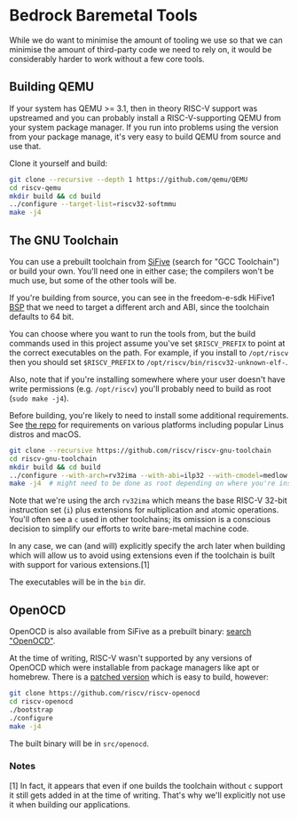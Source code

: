 # Bedrock Baremetal Tools

While we do want to minimise the amount of tooling we use so that we can minimise the amount of third-party code we need to rely on, it would be considerably harder to work without a few core tools.

## Building QEMU

If your system has QEMU >= 3.1, then in theory RISC-V support was upstreamed and you can probably install a RISC-V-supporting QEMU from your system package manager. If you run into problems using the version from your package manage, it's very easy to build QEMU from source and use that.

Clone it yourself and build:

```bash
git clone --recursive --depth 1 https://github.com/qemu/QEMU
cd riscv-qemu
mkdir build && cd build
../configure --target-list=riscv32-softmmu
make -j4
```

## The GNU Toolchain

You can use a prebuilt toolchain from [SiFive](https://www.sifive.com/boards/) (search for "GCC Toolchain") or build your own. You'll need one in either case; the compilers won't be much use, but some of the other tools will be.

If you're building from source, you can see in the freedom-e-sdk HiFive1 [BSP](https://github.com/sifive/freedom-e-sdk/blob/30c143eb5445f47edb351ba54c84ff8285dc27a9/bsp/sifive-hifive1/settings.mk) that we need to target a different arch and ABI, since the toolchain defaults to 64 bit.

You can choose where you want to run the tools from, but the build commands used in this project assume you've set `$RISCV_PREFIX` to point at the correct executables on the path. For example, if you install to `/opt/riscv` then you should set `$RISCV_PREFIX` to `/opt/riscv/bin/riscv32-unknown-elf-`.

Also, note that if you're installing somewhere where your user doesn't have write permissions (e.g. `/opt/riscv`) you'll probably need to build as root (`sudo make -j4`).

Before building, you're likely to need to install some additional requirements. See [the repo](https://github.com/riscv/riscv-gnu-toolchain) for requirements on various platforms including popular Linus distros and macOS.

```bash
git clone --recursive https://github.com/riscv/riscv-gnu-toolchain
cd riscv-gnu-toolchain
mkdir build && cd build
../configure --with-arch=rv32ima --with-abi=ilp32 --with-cmodel=medlow --prefix=SOME_PREFIX  # change SOME_PREFIX to whatever you like
make -j4  # might need to be done as root depending on where you're installing
```

Note that we're using the arch `rv32ima` which means the base RISC-V 32-bit instruction set (`i`) plus extensions for `m`ultiplication and `a`tomic operations. You'll often see a `c` used in other toolchains; its omission is a conscious decision to simplify our efforts to write bare-metal machine code.

In any case, we can (and will) explicitly specify the arch later when building which will allow us to avoid using extensions even if the toolchain is built with support for various extensions.[1]

The executables will be in the `bin` dir.

## OpenOCD

OpenOCD is also available from SiFive as a prebuilt binary: [search "OpenOCD"](https://www.sifive.com/boards).

At the time of writing, RISC-V wasn't supported by any versions of OpenOCD which were installable from package managers like apt or homebrew. There is a [patched version](https://github.com/riscv/riscv-openocd) which is easy to build, however:

```bash
git clone https://github.com/riscv/riscv-openocd
cd riscv-openocd
./bootstrap
./configure
make -j4
```

The built binary will be in `src/openocd`.

### Notes

[1] In fact, it appears that even if one builds the toolchain without `c` support it still gets added in at the time of writing. That's why we'll explicitly not use it when building our applications.
